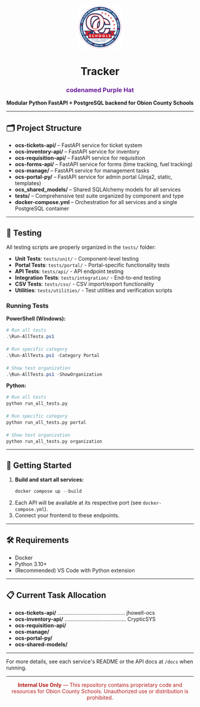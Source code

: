 <!-- filepath: c:\Users\JordanHowell\OneDrive - Obion County Schools\Documents\Projects\OCS\README.md -->

<p align="center">
  <img src="ocs-portal-py/static/ocs-logo.png" alt="OCS Logo" width="120"/>
</p>

<h1 align="center">Tracker</h1>
<h3 align="center" style="color: #6a1b9a;">codenamed <b>Purple Hat</b></h3>

<p align="center">
  <b>Modular Python FastAPI + PostgreSQL backend for Obion County Schools</b>
</p>

---

## 🗂️ Project Structure

- <b>ocs-tickets-api/</b> – FastAPI service for ticket system
- <b>ocs-inventory-api/</b> – FastAPI service for inventory
- <b>ocs-requisition-api/</b> – FastAPI service for requisition
- <b>ocs-forms-api/</b> – FastAPI service for forms (time tracking, fuel tracking)
- <b>ocs-manage/</b> – FastAPI service for management tasks
- <b>ocs-portal-py/</b> – FastAPI service for admin portal (Jinja2, static, templates)
- <b>ocs_shared_models/</b> – Shared SQLAlchemy models for all services
- <b>tests/</b> – Comprehensive test suite organized by component and type
- <b>docker-compose.yml</b> – Orchestration for all services and a single PostgreSQL container

---

## 🧪 Testing

All testing scripts are properly organized in the `tests/` folder:

- **Unit Tests**: `tests/unit/` - Component-level testing
- **Portal Tests**: `tests/portal/` - Portal-specific functionality tests  
- **API Tests**: `tests/api/` - API endpoint testing
- **Integration Tests**: `tests/integration/` - End-to-end testing
- **CSV Tests**: `tests/csv/` - CSV import/export functionality
- **Utilities**: `tests/utilities/` - Test utilities and verification scripts

### Running Tests

**PowerShell (Windows):**
```powershell
# Run all tests
.\Run-AllTests.ps1

# Run specific category
.\Run-AllTests.ps1 -Category Portal

# Show test organization
.\Run-AllTests.ps1 -ShowOrganization
```

**Python:**
```bash
# Run all tests  
python run_all_tests.py

# Run specific category
python run_all_tests.py portal

# Show test organization
python run_all_tests.py organization
```

---

## 🚀 Getting Started

1. <b>Build and start all services:</b>
   ```powershell
   docker compose up --build
   ```
2. Each API will be available at its respective port (see <code>docker-compose.yml</code>).
3. Connect your frontend to these endpoints.

---

## 🛠️ Requirements
- Docker
- Python 3.10+
- (Recommended) VS Code with Python extension

---

## 📋 Current Task Allocation

- <b>ocs-tickets-api/</b> ............................................. jhowell-ocs
- <b>ocs-inventory-api/</b> ......................................... CrypticSYS
- <b>ocs-requisition-api/</b>
- <b>ocs-manage/</b>
- <b>ocs-portal-py/</b>
- <b>ocs-shared-models/</b>

---

For more details, see each service's README or the API docs at <code>/docs</code> when running.

---

<p align="center" style="color: #b71c1c;"><b>Internal Use Only</b> &mdash; This repository contains proprietary code and resources for Obion County Schools. Unauthorized use or distribution is prohibited.</p>
